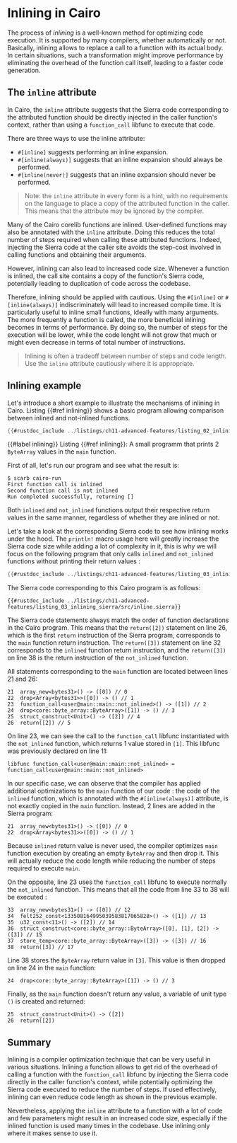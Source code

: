 # Inlining in Cairo

The process of _inlining_ is a well-known method for optimizing code execution. It is supported by many compilers, whether automatically or not. Basically, inlining allows to replace a call to a function with its actual body. In certain situations, such a transformation might improve performance by eliminating the overhead of the function call itself, leading to a faster code generation.

## The `inline` attribute

In Cairo, the `inline` attribute suggests that the Sierra code corresponding to the attributed function should be directly injected in the caller function's context, rather than using a `function_call` libfunc to execute that code.

There are three ways to use the inline attribute:
- `#[inline]` suggests performing an inline expansion.
- `#[inline(always)]` suggests that an inline expansion should always be performed.
- `#[inline(never)]` suggests that an inline expansion should never be performed.

> Note: the `inline` attribute in every form is a hint, with no requirements on the language to place a copy of the attributed function in the caller. This means that the attribute may be ignored by the compiler.

Many of the Cairo corelib functions are inlined. User-defined functions may also be annotated with the `inline` attribute. Doing this reduces the total number of steps required when calling these attributed functions. Indeed, injecting the Sierra code at the caller site avoids the step-cost involved in calling functions and obtaining their arguments.

However, inlining can also lead to increased code size. Whenever a function is inlined, the call site contains a copy of the function's Sierra code, potentially leading to duplication of code across the codebase.

Therefore, inlining should be applied with cautious. Using the `#[inline]` or `#[inline(always)]` indiscriminately will lead to increased compile time. It is particularly useful to inline small functions, ideally with many arguments. The more frequently a function is called, the more beneficial inlining becomes in terms of performance. By doing so, the number of steps for the execution will be lower, while the code lenght will not grow that much or might even decrease in terms of total number of instructions.

> Inlining is often a tradeoff between number of steps and code length. Use the `inline` attribute cautiously where it is appropriate.

## Inlining example

Let's introduce a short example to illustrate the mechanisms of inlining in Cairo. Listing {{#ref inlining}} shows a basic program allowing comparison between inlined and not-inlined functions.

```rust
{{#rustdoc_include ../listings/ch11-advanced-features/listing_02_inlining/src/lib.cairo}}
```

{{#label inlining}}
<span class="caption">Listing {{#ref inlining}}: A small programm that prints 2 `ByteArray` values in the `main` function.</span>

First of all, let's run our program and see what the result is:

```shell
$ scarb cairo-run
First function call is inlined
Second function call is not inlined
Run completed successfully, returning []
```

Both `inlined` and `not_inlined` functions output their respective return values in the same manner, regardless of whether they are inlined or not.

Let's take a look at the corresponding Sierra code to see how inlining works under the hood. The `println!` macro usage here will greatly increase the Sierra code size while adding a lot of complexity in it, this is why we will focus on the following program that only calls  `inlined` and `not_inlined` functions without printing their return values : 

```rust
{{#rustdoc_include ../listings/ch11-advanced-features/listing_03_inlining_sierra/src/lib.cairo}}
```

The Sierra code corresponding to this Cairo program is as follows: 

```rust,noplayground
{{#rustdoc_include ../listings/ch11-advanced-features/listing_03_inlining_sierra/src/inline.sierra}}
```

The Sierra code statements always match the order of function declarations in the Cairo program. This means that the `return([2])` statement on line 26, which is the first `return` instruction of the Sierra program, corresponds to the `main` function return instruction. The `return([3])` statement on line 32 corresponds to the `inlined` function return instruction, and the `return([3])` on line 38 is the return instruction of the `not_inlined` function.

All statements corresponding to the `main` function are located between lines 21 and 26:

```rust,noplayground
21	array_new<bytes31>() -> ([0]) // 0
22	drop<Array<bytes31>>([0]) -> () // 1
23	function_call<user@main::main::not_inlined>() -> ([1]) // 2
24	drop<core::byte_array::ByteArray>([1]) -> () // 3
25	struct_construct<Unit>() -> ([2]) // 4
26	return([2]) // 5
```

On line 23, we can see the call to the `function_call` libfunc instantiated with the `not_inlined` function, which returns 1 value stored in `[1]`. This libfunc was previously declared on line 11:

```rust,noplayground
libfunc function_call<user@main::main::not_inlined> = function_call<user@main::main::not_inlined>
```

In our specific case, we can observe that the compiler has applied additional optimizations to the `main` function of our code : the code of the `inlined` function, which is annotated with the `#[inline(always)]` attribute, is not exactly copied in the `main` function. Instead, 2 lines are added in the Sierra program: 

```rust,noplayground
21	array_new<bytes31>() -> ([0]) // 0
22	drop<Array<bytes31>>([0]) -> () // 1
```

Because `inlined` return value is never used, the compiler optimizes `main` function execution by creating an empty `ByteArray` and then drop it. This will actually reduce the code length while reducing the number of steps required to execute `main`.

On the opposite, line 23 uses the `function_call` libfunc to execute normally the `not_inlined` function. This means that all the code from line 33 to 38 will be executed :

```rust,noplayground
33	array_new<bytes31>() -> ([0]) // 12
34	felt252_const<133508164995039583817065828>() -> ([1]) // 13
35	u32_const<11>() -> ([2]) // 14
36	struct_construct<core::byte_array::ByteArray>([0], [1], [2]) -> ([3]) // 15
37	store_temp<core::byte_array::ByteArray>([3]) -> ([3]) // 16
38	return([3]) // 17
```

Line 38 stores the `ByteArray` return value in `[3]`.  This value is then dropped on line 24 in the `main` function: 

```rust,noplayground
24	drop<core::byte_array::ByteArray>([1]) -> () // 3
```

Finally, as the `main` function doesn't return any value, a variable of unit type `()` is created and returned: 

```rust,noplayground
25	struct_construct<Unit>() -> ([2])
26	return([2])
```

## Summary

Inlining is a compiler optimization technique that can be very useful in various situations. Inlining a function allows to get rid of the overhead of calling a function with the `function_call` libfunc by injecting the Sierra code directly in the caller function's context, while potentially optimizing the Sierra code executed to reduce the number of steps. If used effectively, inlining can even reduce code length as shown in the previous example.

Nevertheless, applying the `inline` attribute to a function with a lot of code and few parameters might result in an increased code size, especially if the inlined function is used many times in the codebase. Use inlining only where it makes sense to use it.